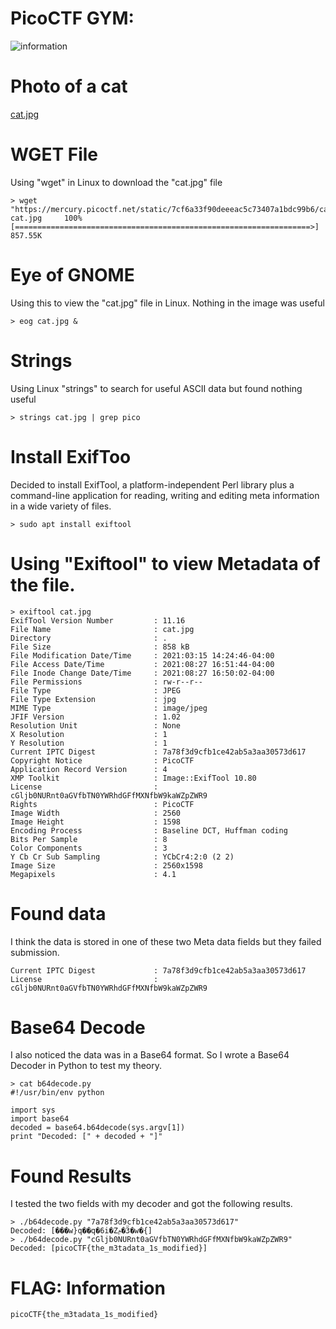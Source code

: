 # PicoCTF GYM: 
![information](https://user-images.githubusercontent.com/38919321/134426194-a8ae603c-2121-4279-8f06-1dec79afeb2a.png)


# Photo of a cat
[cat.jpg](https://mercury.picoctf.net/static/7cf6a33f90deeeac5c73407a1bdc99b6/cat.jpg)


# WGET File
Using "wget" in Linux to download the "cat.jpg" file
```
> wget "https://mercury.picoctf.net/static/7cf6a33f90deeeac5c73407a1bdc99b6/cat.jpg"
cat.jpg		100%[==================================================================>] 857.55K    
```


# Eye of GNOME
Using this to view the "cat.jpg" file in Linux. Nothing in the image was useful
```
> eog cat.jpg &
```


# Strings
Using Linux "strings" to search for useful ASCII data but found nothing useful
```
> strings cat.jpg | grep pico
```


# Install ExifToo 
Decided to install ExifTool, a platform-independent Perl library plus a command-line application for reading, writing and editing meta information in a wide variety of files. 

```
> sudo apt install exiftool
```

# Using "Exiftool" to view Metadata of the file.
```
> exiftool cat.jpg 
ExifTool Version Number         : 11.16
File Name                       : cat.jpg
Directory                       : .
File Size                       : 858 kB
File Modification Date/Time     : 2021:03:15 14:24:46-04:00
File Access Date/Time           : 2021:08:27 16:51:44-04:00
File Inode Change Date/Time     : 2021:08:27 16:50:02-04:00
File Permissions                : rw-r--r--
File Type                       : JPEG
File Type Extension             : jpg
MIME Type                       : image/jpeg
JFIF Version                    : 1.02
Resolution Unit                 : None
X Resolution                    : 1
Y Resolution                    : 1
Current IPTC Digest             : 7a78f3d9cfb1ce42ab5a3aa30573d617
Copyright Notice                : PicoCTF
Application Record Version      : 4
XMP Toolkit                     : Image::ExifTool 10.80
License                         : cGljb0NURnt0aGVfbTN0YWRhdGFfMXNfbW9kaWZpZWR9
Rights                          : PicoCTF
Image Width                     : 2560
Image Height                    : 1598
Encoding Process                : Baseline DCT, Huffman coding
Bits Per Sample                 : 8
Color Components                : 3
Y Cb Cr Sub Sampling            : YCbCr4:2:0 (2 2)
Image Size                      : 2560x1598
Megapixels                      : 4.1
```

# Found data
I think the data is stored in one of these two Meta data fields but they failed submission.
```
Current IPTC Digest             : 7a78f3d9cfb1ce42ab5a3aa30573d617
License                         : cGljb0NURnt0aGVfbTN0YWRhdGFfMXNfbW9kaWZpZWR9
```

# Base64 Decode
I also noticed the data was in a Base64 format. So I wrote a Base64 Decoder in Python to test my theory.
```
> cat b64decode.py 
#!/usr/bin/env python

import sys
import base64
decoded = base64.b64decode(sys.argv[1])
print "Decoded: [" + decoded + "]"
```

# Found Results
I tested the two fields with my decoder and got the following results.
```
> ./b64decode.py "7a78f3d9cfb1ce42ab5a3aa30573d617"
Decoded: [���w}q��q�6i�Zݦ�Ӟ�w�{]
> ./b64decode.py "cGljb0NURnt0aGVfbTN0YWRhdGFfMXNfbW9kaWZpZWR9"
Decoded: [picoCTF{the_m3tadata_1s_modified}]
```


# FLAG: Information
```
picoCTF{the_m3tadata_1s_modified}
```

